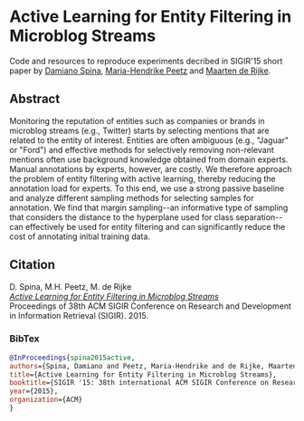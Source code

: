 # Active Learning for Entity Filtering in Microblog Streams
Code and resources to reproduce experiments decribed in SIGIR'15 short paper by [Damiano Spina](http://damianospina.com), [Maria-Hendrike Peetz](http://peetz-intelligence.com/) and [Maarten de Rijke](https://staff.fnwi.uva.nl/m.derijke/).
## Abstract

Monitoring the reputation of entities such as companies or brands in microblog streams (e.g., Twitter) starts by selecting mentions that are related to the entity of interest. Entities are often ambiguous (e.g., "Jaguar" or "Ford") and effective methods for selectively removing non-relevant mentions often use background knowledge obtained from domain experts. Manual annotations by experts, however, are costly. We therefore approach the problem of entity filtering with active learning, thereby reducing the annotation load for experts. To this end, we use a strong passive baseline and analyze different sampling methods for selecting samples for annotation. We find that margin sampling--an informative type of sampling that considers the distance to the hyperplane used for class separation--can effectively be used for entity filtering and can significantly reduce the cost of annotating initial training data.

## Citation
D. Spina, M.H. Peetz, M. de Rijke  
*[Active Learning for Entity Filtering in Microblog Streams](https://www.damianospina.com/publication/spina-2015-active/)*  
Proceedings of 38th ACM SIGIR Conference on Research and Development in Information Retrieval (SIGIR). 2015.  

### BibTex
```bibtex
@InProceedings{spina2015active,
authors={Spina, Damiano and Peetz, Maria-Hendrike and de Rijke, Maarten},
title={Active Learning for Entity Filtering in Microblog Streams},
booktitle={SIGIR '15: 38th international ACM SIGIR Conference on Research and Development in Information Retrieval},
year={2015},
organization={ACM} 
}

